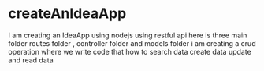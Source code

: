 # createAnIdeaApp
I am creating an IdeaApp using nodejs using restful api
here is three main folder routes folder , controller folder and models folder
i am creating a crud operation where we write code that how to search data create data update and read data
